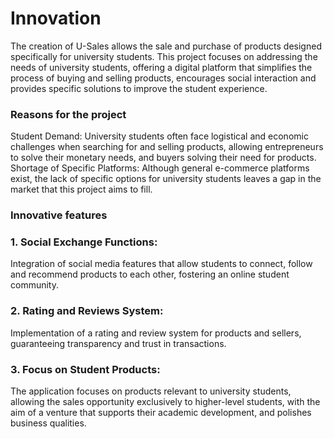 # Innovation

The creation of U-Sales allows the sale and purchase of products designed specifically for university students. This project focuses on addressing the needs of university students, offering a digital platform that simplifies the process of buying and selling products, encourages social interaction and provides specific solutions to improve the student experience.

### Reasons for the project
Student Demand: University students often face logistical and economic challenges when searching for and selling products, allowing entrepreneurs to solve their monetary needs, and buyers solving their need for products.
Shortage of Specific Platforms: Although general e-commerce platforms exist, the lack of specific options for university students leaves a gap in the market that this project aims to fill.

### Innovative features
### 1. Social Exchange Functions:
Integration of social media features that allow students to connect, follow and recommend products to each other, fostering an online student community.
### 2. Rating and Reviews System:
Implementation of a rating and review system for products and sellers, guaranteeing transparency and trust in transactions.
### 3. Focus on Student Products:
The application focuses on products relevant to university students, allowing the sales opportunity exclusively to higher-level students, with the aim of a venture that supports their academic development, and polishes business qualities.
